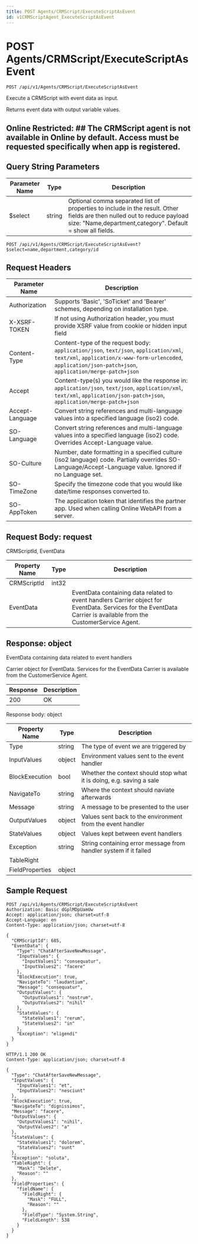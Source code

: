 ```yaml
---
title: POST Agents/CRMScript/ExecuteScriptAsEvent
id: v1CRMScriptAgent_ExecuteScriptAsEvent
---
```


# POST Agents/CRMScript/ExecuteScriptAsEvent

```http
POST /api/v1/Agents/CRMScript/ExecuteScriptAsEvent
```

Execute a CRMScript with event data as input.

Returns event data with output variable values.


## Online Restricted: ## The CRMScript agent is not available in Online by default. Access must be requested specifically when app is registered.





## Query String Parameters

| Parameter Name | Type |  Description |
|----------------|------|--------------|
| $select | string |  Optional comma separated list of properties to include in the result. Other fields are then nulled out to reduce payload size: "Name,department,category". Default = show all fields. |

```http
POST /api/v1/Agents/CRMScript/ExecuteScriptAsEvent?$select=name,department,category/id
```


## Request Headers

| Parameter Name | Description |
|----------------|-------------|
| Authorization  | Supports 'Basic', 'SoTicket' and 'Bearer' schemes, depending on installation type. |
| X-XSRF-TOKEN   | If not using Authorization header, you must provide XSRF value from cookie or hidden input field |
| Content-Type | Content-type of the request body: `application/json`, `text/json`, `application/xml`, `text/xml`, `application/x-www-form-urlencoded`, `application/json-patch+json`, `application/merge-patch+json` |
| Accept         | Content-type(s) you would like the response in: `application/json`, `text/json`, `application/xml`, `text/xml`, `application/json-patch+json`, `application/merge-patch+json` |
| Accept-Language | Convert string references and multi-language values into a specified language (iso2) code. |
| SO-Language | Convert string references and multi-language values into a specified language (iso2) code. Overrides Accept-Language value. |
| SO-Culture | Number, date formatting in a specified culture (iso2 language) code. Partially overrides SO-Language/Accept-Language value. Ignored if no Language set. |
| SO-TimeZone | Specify the timezone code that you would like date/time responses converted to. |
| SO-AppToken | The application token that identifies the partner app. Used when calling Online WebAPI from a server. |

## Request Body: request  

CRMScriptId, EventData 

| Property Name | Type |  Description |
|----------------|------|--------------|
| CRMScriptId | int32 |  |
| EventData |  | EventData containing data related to event handlers <para /> Carrier object for EventData. Services for the EventData Carrier is available from the <see cref="T:SuperOffice.CRM.Services.ICustomerServiceAgent">CustomerService Agent</see>. |


## Response: object

EventData containing data related to event handlers



Carrier object for EventData.
Services for the EventData Carrier is available from the <see cref="T:SuperOffice.CRM.Services.ICustomerServiceAgent">CustomerService Agent</see>.

| Response | Description |
|----------------|-------------|
| 200 | OK |

Response body: object

| Property Name | Type |  Description |
|----------------|------|--------------|
| Type | string | The type of event we are triggered by |
| InputValues | object | Environment values sent to the event handler |
| BlockExecution | bool | Whether the context should stop what it is doing, e.g. saving a sale |
| NavigateTo | string | Where the context should naviate afterwards |
| Message | string | A message to be presented to the user |
| OutputValues | object | Values sent back to the environment from the event handler |
| StateValues | object | Values kept between event handlers |
| Exception | string | String containing error message from handler system if it failed |
| TableRight |  |  |
| FieldProperties | object |  |

## Sample Request

```http!
POST /api/v1/Agents/CRMScript/ExecuteScriptAsEvent
Authorization: Basic dGplMDpUamUw
Accept: application/json; charset=utf-8
Accept-Language: en
Content-Type: application/json; charset=utf-8

{
  "CRMScriptId": 685,
  "EventData": {
    "Type": "ChatAfterSaveNewMessage",
    "InputValues": {
      "InputValues1": "consequatur",
      "InputValues2": "facere"
    },
    "BlockExecution": true,
    "NavigateTo": "laudantium",
    "Message": "consequatur",
    "OutputValues": {
      "OutputValues1": "nostrum",
      "OutputValues2": "nihil"
    },
    "StateValues": {
      "StateValues1": "rerum",
      "StateValues2": "in"
    },
    "Exception": "eligendi"
  }
}
```

```http_
HTTP/1.1 200 OK
Content-Type: application/json; charset=utf-8

{
  "Type": "ChatAfterSaveNewMessage",
  "InputValues": {
    "InputValues1": "et",
    "InputValues2": "nesciunt"
  },
  "BlockExecution": true,
  "NavigateTo": "dignissimos",
  "Message": "facere",
  "OutputValues": {
    "OutputValues1": "nihil",
    "OutputValues2": "a"
  },
  "StateValues": {
    "StateValues1": "dolorem",
    "StateValues2": "sunt"
  },
  "Exception": "soluta",
  "TableRight": {
    "Mask": "Delete",
    "Reason": ""
  },
  "FieldProperties": {
    "fieldName": {
      "FieldRight": {
        "Mask": "FULL",
        "Reason": ""
      },
      "FieldType": "System.String",
      "FieldLength": 538
    }
  }
}
```